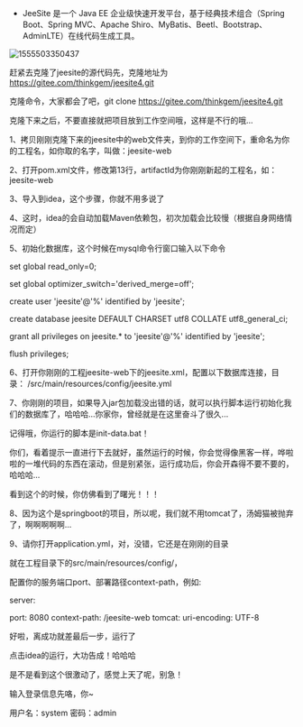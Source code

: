 - JeeSite 是一个 Java EE 企业级快速开发平台，基于经典技术组合（Spring Boot、Spring MVC、Apache Shiro、MyBatis、Beetl、Bootstrap、AdminLTE）在线代码生成工具。

![1555503350437](E:\课程文件\markdown\image\%5CUsers%5Cvip87%5CAppData%5CRoaming%5CTypora%5Ctypora-user-images%5C1555503350437.png)



赶紧去克隆了jeesite的源代码先，克隆地址为 https://gitee.com/thinkgem/jeesite4.git

克隆命令，大家都会了吧，git clone https://gitee.com/thinkgem/jeesite4.git

 

克隆下来之后，不要直接就把项目放到工作空间哦，这样是不行的哦...



1、拷贝刚刚克隆下来的jeesite中的web文件夹，到你的工作空间下，重命名为你的工程名，如你取的名字，叫做：jeesite-web



 

2、打开pom.xml文件，修改第13行，artifactId为你刚刚新起的工程名，如：<artifactId>jeesite-web</artifactId>

 



3、导入到idea，这个步骤，你就不用多说了


4、这时，idea的会自动加载Maven依赖包，初次加载会比较慢（根据自身网络情况而定）

5、初始化数据库，这个时候在mysql命令行窗口输入以下命令

set global read_only=0;

set global optimizer_switch='derived_merge=off';

create user 'jeesite'@'%' identified by 'jeesite';

create database jeesite DEFAULT CHARSET utf8 COLLATE utf8_general_ci;

grant all privileges on jeesite.* to 'jeesite'@'%' identified by 'jeesite';

flush privileges;

6、打开你刚刚的工程jeesite-web下的jeesite.xml，配置以下数据库连接，目录： /src/main/resources/config/jeesite.yml

 



 

 

 

7、你刚刚的项目，如果导入jar包加载没出错的话，就可以执行脚本运行初始化我们的数据库了，哈哈哈...你家你，曾经就是在这里奋斗了很久...

记得哦，你运行的脚本是init-data.bat！



你们，看着提示一直进行下去就好，虽然运行的时候，你会觉得像黑客一样，哗啦啦的一堆代码的东西在滚动，但是别紧张，运行成功后，你会开森得不要不要的，哈哈哈...



看到这个的时候，你仿佛看到了曙光！！！

8、因为这个是springboot的项目，所以呢，我们就不用tomcat了，汤姆猫被抛弃了，啊啊啊啊啊...

9、请你打开application.yml，对，没错，它还是在刚刚的目录

就在工程目录下的src/main/resources/config/，

配置你的服务端口port、部署路径context-path，例如:




server:

  port: 8080
  context-path: /jeesite-web
  tomcat:
  uri-encoding: UTF-8


好啦，离成功就差最后一步，运行了

 

点击idea的运行，大功告成！哈哈哈

 



 

 

 

是不是看到这个很激动了，感觉上天了呢，别急！

输入登录信息先咯，你~

用户名：system   密码：admin

 



